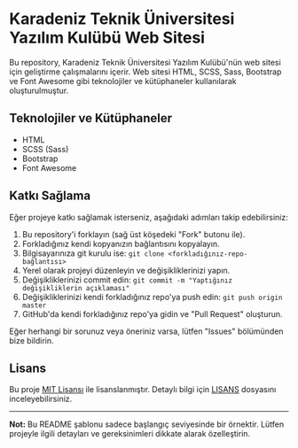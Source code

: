 # Karadeniz Teknik Üniversitesi Yazılım Kulübü Web Sitesi

Bu repository, Karadeniz Teknik Üniversitesi Yazılım Kulübü'nün web sitesi için geliştirme çalışmalarını içerir. Web sitesi HTML, SCSS, Sass, Bootstrap ve Font Awesome gibi teknolojiler ve kütüphaneler kullanılarak oluşturulmuştur.

## Teknolojiler ve Kütüphaneler

- HTML
- SCSS (Sass)
- Bootstrap
- Font Awesome

## Katkı Sağlama

Eğer projeye katkı sağlamak isterseniz, aşağıdaki adımları takip edebilirsiniz:

1. Bu repository'i forklayın (sağ üst köşedeki "Fork" butonu ile).
2. Forkladığınız kendi kopyanızın bağlantısını kopyalayın.
3. Bilgisayarınıza git kurulu ise: `git clone <forkladığınız-repo-bağlantısı>`
4. Yerel olarak projeyi düzenleyin ve değişikliklerinizi yapın.
5. Değişikliklerinizi commit edin: `git commit -m "Yaptığınız değişikliklerin açıklaması"`
6. Değişikliklerinizi kendi forkladığınız repo'ya push edin: `git push origin master`
7. GitHub'da kendi forkladığınız repo'ya gidin ve "Pull Request" oluşturun.

Eğer herhangi bir sorunuz veya öneriniz varsa, lütfen "Issues" bölümünden bize bildirin.

## Lisans

Bu proje [MIT Lisansı](LISANS) ile lisanslanmıştır. Detaylı bilgi için [LISANS](LISANS) dosyasını inceleyebilirsiniz.

---

**Not:** Bu README şablonu sadece başlangıç seviyesinde bir örnektir. Lütfen projeyle ilgili detayları ve gereksinimleri dikkate alarak özelleştirin.

